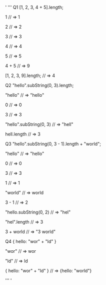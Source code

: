 '
'''
Q1 [1, 2, 3, 4 + 5].length;

1
// => 1

2
// => 2

3
// => 3

4
// => 4

5 
// => 5

4 + 5
// => 9

[1, 2, 3, 9].length;
// => 4

Q2 "hello".subString(0, 3).length;

"hello"
// => "hello"

0
// => 0

3
// => 3

"hello".subString(0, 3)
// => "hell"

hell.length
// => 3

Q3 "hello".subString(0, 3 - 1).length + "world";

"hello"
// => "hello"

0
// => 0

3
// => 3

1
// => 1

"world"
// => world

3 - 1
// => 2

"hello.subString(0, 2)
// => "hel"

"hel".length
// => 3

3 + world
// => "3 world"


Q4 { hello: "wor" + "ld" }

"wor"
// => wor

"ld"
// => ld

{ hello: "wor" + "ld" }
// => {hello: "world"}

'''
'
